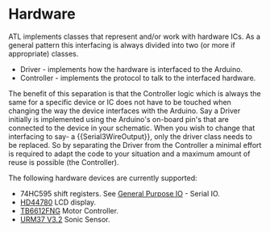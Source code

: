 # Hardware

ATL implements classes that represent and/or work with hardware ICs. As a general pattern this interfacing is always divided into two (or more if appropriate) classes.

* Driver - implements how the hardware is interfaced to the Arduino.
* Controller - implements the protocol to talk to the interfaced hardware.

The benefit of this separation is that the Controller logic which is always the same for a specific device or IC does not have to be touched when changing the way the device interfaces with the Arduino. Say a Driver initially is implemented using the Arduino's on-board pin's that are connected to the device in your schematic. When you wish to change that interfacing to say- a {{Serial3WireOutput}}, only the driver class needs to be replaced. So by separating the Driver from the Controller a minimal effort is required to adapt the code to your situation and a maximum amount of reuse is possible (the Controller).


The following hardware devices are currently supported:
* 74HC595 shift registers. See [General Purpose IO](General-Purpose-IO) - Serial IO.
* [HD44780](HD44780) LCD display.
* [TB6612FNG](TB6612FNG) Motor Controller.
* [URM37 V3.2](URM37-V3.2) Sonic Sensor.



